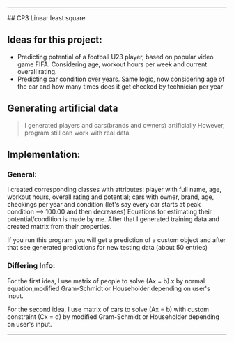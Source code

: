 <hr>
## CP3 Linear least square
 
## Ideas for this project:
* Predicting potential of a football U23 player, based on popular video game FIFA. Considering age, workout hours per week and current overall rating.
* Predicting car condition over years. Same logic, now considering age of the car and how many times does it get checked by technician per year

## Generating artificial data
> I generated players and cars(brands and owners) artificially
> However, program still can work with real data

## Implementation:
### General:
  I created corresponding classes with attributes: 
    player with full name, age, workout hours, overall rating and potential; 
    cars with owner, brand, age, checkings per year and condition (let's say every car starts at peak condition --> 100.00 and then decreases)
  Equations for estimating their potential/condition is made by me.
  After that I generated training data and created matrix from their properties.
  
  If you run this program you will get a prediction of a custom object and after that see generated predictions for new testing data (about 50 entries)
    

### Differing Info:
 For the first idea, I use matrix of people to solve (Ax = b) x by normal equation,modified Gram-Schmidt or Householder depending on user's input.
 
 For the second idea, I use matrix of cars to solve (Ax = b) with custom constraint (Cx = d) by modified Gram-Schmidt or Householder depending on user's input.

<hr/>
